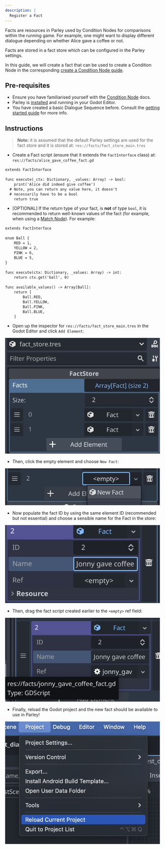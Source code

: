 ```yaml
---
description: |
  Register a Fact
---
```


Facts are resources in Parley used by Condition Nodes for comparisons within the
running game. For example, one might want to display different dialogue
depending on whether Alice gave a coffee or not.

Facts are stored in a fact store which can be configured in the Parley settings.

In this guide, we will create a fact that can be used to create a Condition Node
in the corresponding
[create a Condition Node guide](./create-condition-node.md).

## Pre-requisites

- Ensure you have familiarised yourself with the
  [Condition Node](../nodes/condition-node.md) docs.
- Parley is [installed](./installation.md) and running in your Godot Editor.
- You have created a basic Dialogue Sequence before. Consult the
  [getting started guide](./create-dialogue-sequence.md) for more info.

<!-- TODO: update when Parley supports creation of Fact -->

## Instructions

> **Note:** it is assumed that the default Parley settings are used for the fact
> store and it is stored at: `res://facts/fact_store_main.tres`

- Create a Fact script (ensure that it extends the `FactInterface` class) at:
  `res://facts/alice_gave_coffee_fact.gd`

```gdscript
extends FactInterface

func execute(_ctx: Dictionary, _values: Array) -> bool:
	print('Alice did indeed give coffee')
  # Note, you can return any value here, it doesn't
  # necessarily have to be a bool
	return true
```

- [OPTIONAL] If the return type of your fact, is **not** of type `bool`, it is
  recommended to return well-known values of the fact (for example, when using a
  [Match Node](../nodes/match-node.md)). For example:

```gdscript
extends FactInterface

enum Ball {
	RED = 1,
	YELLOW = 2,
	PINK = 6,
	BLUE = 5,
}

func execute(ctx: Dictionary, _values: Array) -> int:
	return ctx.get('ball', 0)

func available_values() -> Array[Ball]:
	return [
		Ball.RED,
		Ball.YELLOW,
		Ball.PINK,
		Ball.BLUE,
	]
```

- Open up the inspector for `res://facts/fact_store_main.tres` in the Godot
  Editor and click `Add Element`:

![Add Element](../../../www/static/docs/register-fact/add-element.png)

- Then, click the empty element and choose `New Fact`:

![Click Empty Element](../../../www/static/docs/register-fact/click-empty-element.png)

- Now populate the fact ID by using the same element ID (recommended but not
  essential) and choose a sensible name for the Fact in the store:

![Populate basic fact data](../../../www/static/docs/register-fact/populate-basic-fact-data.png)

- Then, drag the fact script created earlier to the `<empty>` ref field:

![Drag Fact Script](../../../www/static/docs/register-fact/drag-fact-script.png)

<!-- TODO: change/remove this when supported Parley -->

- Finally, reload the Godot project and the new fact should be available to use
  in Parley!

![Reload Godot Editor](../../../www/static/docs/register-fact/reload-godot-editor.png)
